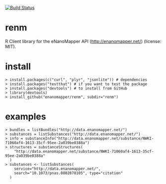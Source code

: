 [![Build Status](https://travis-ci.org/enanomapper/renm.svg?branch=master)](https://travis-ci.org/enanomapper/renm)

# renm

R Client library for the eNanoMapper API (http://enanomapper.net/) (license: MIT).

# install

    > install.packages(c("curl", "plyr", "jsonlite")) # dependencies
    > install.packages("testthat") # if you want to test the package
    > install.packages("devtools") # to install from GitHub
    > library(devtools)
    > install_github("enanomapper/renm", subdir="renm")

# examples

    > bundles = listBundles("http://data.enanomapper.net/")
    > substances = listSubstances("http://data.enanomapper.net/")
    > info = substanceInfo("http://data.enanomapper.net/substance/NWKI-71060af4-1613-35cf-95ee-2a039be0388a")
    > structures = substanceStructures(
        "http://data.enanomapper.net/substance/NWKI-71060af4-1613-35cf-95ee-2a039be0388a"
      )
    > substances <- listSubstances(
        service="http://data.enanomapper.net/",
        search="10.1073/pnas.0802878105", type="citation"
      )
